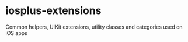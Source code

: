 # iosplus-extensions

Common helpers, UIKit extensions, utility classes and categories used on iOS apps
